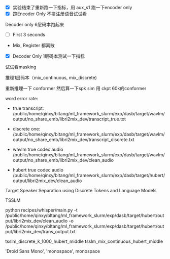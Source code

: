 - [x] 实验结束了重新跑一下指标，用 aux_s1 跑一下encoder only
- [x]   跑Encoder Only 不拼注册语音试试看

Decoder only 6层码本跑起来
- [ ] First 3 seconds
- Mix, Register 都离散

- [x] Decoder Only 1层码本测试一下指标

试试看masking

推理1层码本（mix_continuous, mix_discrete)

重新推理一下 conformer 然后算一下spk sim 用 ckpt 60k的conformer








word error rate:
- true transcript: 
/public/home/qinxy/bltang/ml_framework_slurm/exp/dasb/target/wavlm/output/no_share_emb/libri2mix_dev/transcript_true.txt
- discrete one:
/public/home/qinxy/bltang/ml_framework_slurm/exp/dasb/target/wavlm/output/no_share_emb/libri2mix_dev/transcript_discrete.txt

- wavlm true codec audio
/public/home/qinxy/bltang/ml_framework_slurm/exp/dasb/target/wavlm/output/no_share_emb/libri2mix_dev/clean_audio
- hubert true codec audio
/public/home/qinxy/bltang/ml_framework_slurm/exp/dasb/target/hubert/output/libri2mix_dev/clean_audio

Target Speaker Separation using Discrete Tokens and Language Models

TSSLM

python recipes/whisper/main.py -t /public/home/qinxy/bltang/ml_framework_slurm/exp/dasb/target/hubert/output/libri2mix_dev/clean_audio -o /public/home/qinxy/bltang/ml_framework_slurm/exp/dasb/target/hubert/output/libri2mix_dev/trans_output.txt


tsslm_discrete_k_1000_hubert_middle
tsslm_mix_continuous_hubert_middle

'Droid Sans Mono', 'monospace', monospace